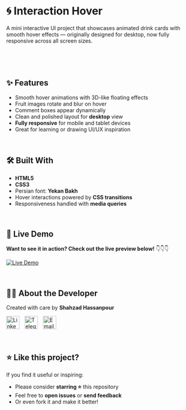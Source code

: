 # 🌀 Interaction Hover

A mini interactive UI project that showcases animated drink cards with smooth hover effects — originally designed for desktop, now fully responsive across all screen sizes.

&nbsp;

<!--## 🎥 Demo Video

<video width="100%" height="auto" controls>
    <source src="images/demo-video/Recording 2025-08-07 173420.mp4" type="video/mp4">
    Your browser does not support the video tag.
</video>-->

&nbsp;

## ✨ Features

- Smooth hover animations with 3D-like floating effects  
- Fruit images rotate and blur on hover  
- Comment boxes appear dynamically  
- Clean and polished layout for **desktop** view  
- **Fully responsive** for mobile and tablet devices  
- Great for learning or drawing UI/UX inspiration  

&nbsp;

## 🛠 Built With

- **HTML5**  
- **CSS3**  
- Persian font: **Yekan Bakh**  
- Hover interactions powered by **CSS transitions**  
- Responsiveness handled with **media queries**

&nbsp;

## 🔗 Live Demo

**Want to see it in action? Check out the live preview below!** 👇👇👇

[![Live Demo](https://img.shields.io/badge/Live%20Demo-Click%20Here-ff7a00?style=for-the-badge&logo=google-chrome&logoColor=white)](https://shahzadhpr.github.io/Interaction-Hover)

&nbsp;

## 🙋‍♂️ About the Developer

Created with care by **Shahzad Hassanpour**  

<div align="left">
  <a href="https://www.linkedin.com/in/hassanpourshahzad" target="_blank" style="display: inline-block; margin-right: 10px; vertical-align: middle;">
    <img src="https://upload.wikimedia.org/wikipedia/commons/c/ca/LinkedIn_logo_initials.png" height="35" width="35" alt="LinkedIn"/>
  </a>
  <a href="https://t.me/Shahzad_hpr" target="_blank" style="display: inline-block; margin-right: 10px; vertical-align: middle;">
    <img src="https://upload.wikimedia.org/wikipedia/commons/8/82/Telegram_logo.svg" height="35" width="35" alt="Telegram"/>
  </a>
  <a href="mailto:hprshahzad29@gmail.com" target="_blank" style="display: inline-block; margin-right: 10px; vertical-align: middle;">
    <img src="https://upload.wikimedia.org/wikipedia/commons/4/4e/Gmail_Icon.png" height="35" width="35" alt="Email"/>
  </a>
</div>

&nbsp;


## ⭐ Like this project?

If you find it useful or inspiring:

- Please consider **starring ⭐** this repository  
- Feel free to **open issues** or **send feedback**  
- Or even fork it and make it better!
